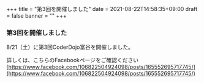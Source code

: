 +++
title = "第3回を開催しました"
date = 2021-08-22T14:58:35+09:00
draft = false
banner = ""
+++

### 第3回を開催しました

8/21（土）に第3回CoderDojo富谷を開催しました。

詳しくは、こちらのFacebookページをご確認ください[https://www.facebook.com/106822504924098/posts/165552695717745/](https://www.facebook.com/106822504924098/posts/165552695717745/)
